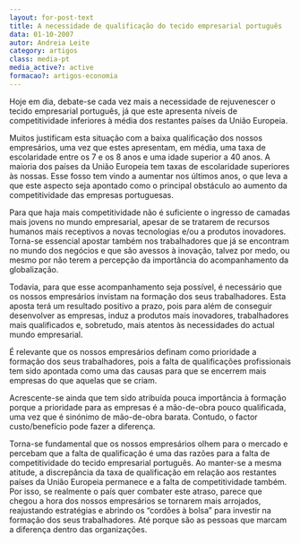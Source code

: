 ```yaml
---
layout: for-post-text
title: A necessidade de qualificação do tecido empresarial português
data: 01-10-2007
autor: Andreia Leite
category: artigos
class: media-pt
media_active?: active
formacao?: artigos-economia
---  
```



Hoje em dia, debate-se cada vez mais a necessidade de rejuvenescer o tecido empresarial português, já que este apresenta níveis de competitividade inferiores à média dos restantes países da União Europeia.

Muitos justificam esta situação com a baixa qualificação dos nossos empresários, uma vez que estes apresentam, em média, uma taxa de escolaridade entre os 7 e os 8 anos e uma idade superior a 40 anos. A maioria dos países da União Europeia tem taxas de escolaridade superiores às nossas. Esse fosso tem vindo a aumentar nos últimos anos, o que leva a que este aspecto seja apontado como o principal obstáculo ao aumento da competitividade das empresas portuguesas.

Para que haja mais competitividade não é suficiente o ingresso de camadas mais jovens no mundo empresarial, apesar de se tratarem de recursos humanos mais receptivos a novas tecnologias e/ou a produtos inovadores. Torna-se essencial apostar também nos trabalhadores que já se encontram no mundo dos negócios e que são avessos à inovação, talvez por medo, ou mesmo por não terem a percepção da importância do acompanhamento da globalização.

Todavia, para que esse acompanhamento seja possível, é necessário que os nossos empresários invistam na formação dos seus trabalhadores. Esta aposta terá um resultado positivo a prazo, pois para além de conseguir desenvolver as empresas, induz a produtos mais inovadores, trabalhadores mais qualificados e, sobretudo, mais atentos às necessidades do actual mundo empresarial.

É relevante que os nossos empresários definam como prioridade a formação dos seus trabalhadores, pois a falta de qualificações profissionais tem sido apontada como uma das causas para que se encerrem mais empresas do que aquelas que se criam.

Acrescente-se ainda que tem sido atribuída pouca importância à formação porque a prioridade para as empresas é a mão-de-obra pouco qualificada, uma vez que é sinónimo de mão-de-obra barata. Contudo, o factor custo/benefício pode fazer a diferença. 

Torna-se fundamental que os nossos empresários olhem para o mercado e percebam que a falta de qualificação é uma das razões para a falta de competitividade do tecido empresarial português. Ao manter-se a mesma atitude, a discrepância da taxa de qualificação em relação aos restantes países da União Europeia permanece e a falta de competitividade também. Por isso, se realmente o país quer combater este atraso, parece que chegou a hora dos nossos empresários se tornarem mais arrojados, reajustando estratégias e abrindo os “cordões à bolsa” para investir na formação dos seus trabalhadores. Até porque são as pessoas que marcam a diferença dentro das organizações.